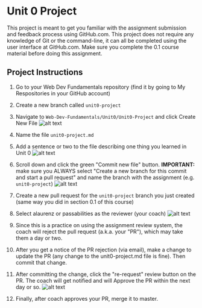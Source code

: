 # Unit 0 Project

This project is meant to get you familiar with the assignment submission and feedback process using GitHub.com. This project does not require any knowledge of Git or the command-line, it can all be completed using the user interface at GitHub.com. Make sure you complete the 0.1 course material before doing this assignment.

## Project Instructions

1. Go to your Web Dev Fundamentals repository (find it by going to My Respositories in your GitHub account)

1. Create a new branch called `unit0-project`

1. Navigate to `Web-Dev-Fundamentals/Unit0/Unit0-Project` and click Create New File ![alt text](https://raw.githubusercontent.com/shift-up/Web-Dev-Fundamentals/master/Unit0/screenshots/step3.png "Step 3")

1. Name the file `unit0-project.md`

1. Add a sentence or two to the file describing one thing you learned in Unit 0 ![alt text](https://raw.githubusercontent.com/shift-up/Web-Dev-Fundamentals/master/Unit0/screenshots/step4.png "Step 4")

1. Scroll down and click the green "Commit new file" button. **IMPORTANT:** make sure you ALWAYS select "Create a new branch for this commit and start a pull request" and name the branch with the assignment (e.g. `unit0-project`) ![alt text](https://raw.githubusercontent.com/shift-up/Web-Dev-Fundamentals/master/Unit0/screenshots/step5.png "Step 5")

1. Create a new pull request for the `unit0-project` branch you just created (same way you did in section 0.1 of this course)

1. Select alaurenz or passabilities as the reviewer (your coach) ![alt text](https://raw.githubusercontent.com/shift-up/Web-Dev-Fundamentals/master/Unit0/screenshots/step7.png "Step 7")

1. Since this is a practice on using the assignment review system, the coach will reject the pull request (a.k.a. your "PR"), which may take them a day or two.

1. After you get a notice of the PR rejection (via email), make a change to update the PR (any change to the unit0-project.md file is fine). Then commit that change.

1. After committing the change, click the "re-request" review button on the PR. The coach will get notified and will Approve the PR within the next day or so. ![alt text](https://raw.githubusercontent.com/shift-up/Web-Dev-Fundamentals/master/Unit0/screenshots/step10.png "Step 10")

1. Finally, after coach approves your PR, merge it to master.


